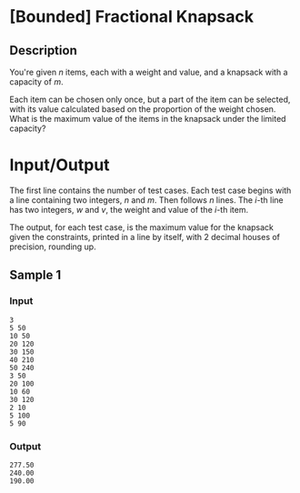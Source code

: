 # [Bounded] Fractional Knapsack

## Description

You're given $n$ items, each with a weight and value, and a knapsack with a capacity of $m$.

Each item can be chosen only once, but a part of the item can be selected, with its value calculated based on the proportion of the weight chosen. What is the maximum value of the items in the knapsack under the limited capacity?

# Input/Output

The first line contains the number of test cases. Each test case begins with a
line containing two integers, $n$ and $m$. Then follows $n$ lines. The $i$-th line
has two integers, $w$ and $v$, the weight and value of the $i$-th item.

The output, for each test case, is the maximum value for the knapsack given
the constraints, printed in a line by itself, with 2 decimal houses of
precision, rounding up.

## Sample 1

### Input

```
3
5 50
10 50
20 120
30 150
40 210
50 240
3 50
20 100
10 60
30 120
2 10
5 100
5 90
```

### Output

```
277.50
240.00
190.00
```
